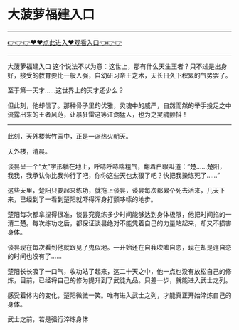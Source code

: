 # 大菠萝福建入口

<hr/> <a href="https://github.com/kjhudf/xccd/issues/1">👉👉👉♥♥点此进入♥观看入口👈👉👉</a><hr/>

大菠萝福建入口
这个说法不以为意：这世上，那有什么天生王者？只不过是出身好，接受的教育要比一般人强，自幼研习帝王之术，天长日久下积累的气势罢了。

至于第一天才……这世界上的天才还少么？

但此刻，他却信了。那种骨子里的优雅，灵魂中的威严，自然而然的举手投足之中流露出来的王者风范，让暴狂雷这等江湖猛人，也为之灵魂颤抖！

*****************************

此刻，天外楼紫竹园中，正是一派热火朝天。

天外楼，清晨。

谈昙呈一个“太”字形躺在地上，呼哧呼哧喘粗气，翻着白眼叫道：“楚……楚阳，我我，我承认你比我帅行了吧，你你这些天也太狠了吧？快把我操练死了……”

这些天里，楚阳只要起来练功，就拖上谈昙，谈昙每次都累个死去活来，几天下来，已经到了一看到楚阳就吓得浑身打颤哆嗦的地步。

楚阳每次都拿捏得很准，谈昙究竟练多少时间能够达到身体极限，他把时间掐的一清二楚。每次练功之后，都保证谈昙绝对不能凭着自己的力量站起来，却又不损害身体。

谈昙现在每次看到他就跟见了鬼似地。一开始还在自我吹嘘自恋，现在却是连自恋的时间也没有了……

楚阳长长吸了一口气，收功站了起来，这二十天之中，他一点也没有放松自己的修炼，目前，已经将自己的修为提升到了武徒九品。只差一步，就能进入武士之列。

感受着体内的变化，楚阳微微一笑。唯有进入武士之列，才能真正开始淬炼自己的身体。

武士之前，若是强行淬炼身体

